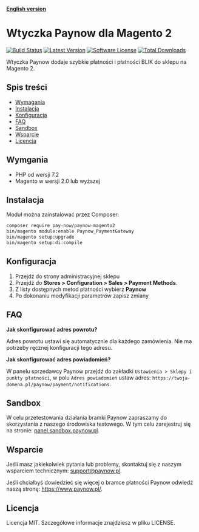 [**English version**][ext0]

# Wtyczka Paynow dla Magento 2

[![Build Status](https://travis-ci.com/pay-now/paynow-magento2.svg?branch=master)](https://travis-ci.com/pay-now/paynow-magento2)
[![Latest Version](https://img.shields.io/github/release/pay-now/paynow-magento2.svg)](https://github.com/pay-now/paynow-magento2/releases)
[![Software License](https://img.shields.io/badge/license-MIT-brightgreen.svg)](LICENSE)
[![Total Downloads](https://img.shields.io/packagist/dt/pay-now/paynow-magento2)](https://packagist.org/packages/pay-now/paynow-magento2)

Wtyczka Paynow dodaje szybkie płatności i płatności BLIK do sklepu na Magento 2.

## Spis treści
* [Wymagania](#wymgania)
* [Instalacja](#instalacja)
* [Konfiguracja](#konfiguracja)
* [FAQ](#faq)
* [Sandbox](#sandbox)
* [Wsparcie](#wsparcie)
* [Licencja](#licencja)

## Wymgania
- PHP od wersji 7.2
- Magento w wersji 2.0 lub wyższej

## Instalacja
Moduł można zainstalować przez Composer:
```bash
composer require pay-now/paynow-magento2
bin/magento module:enable Paynow_PaymentGateway
bin/magento setup:upgrade
bin/magento setup:di:compile
```

## Konfiguracja
1. Przejdź do strony administracyjnej sklepu
2. Przejdź do  **Stores > Configuration > Sales > Payment Methods**.
3. Z listy dostępnych metod płatności wybierz **Paynow**
4. Po dokonaniu modyfikacji parametrów zapisz zmiany

## FAQ

**Jak skonfigurować adres powrotu?**

Adres powrotu ustawi się automatycznie dla każdego zamówienia. Nie ma potrzeby ręcznej konfiguracji tego adresu.

**Jak skonfigurować adres powiadomień?**

W panelu sprzedawcy Paynow przejdź do zakładki `Ustawienia > Sklepy i punkty płatności`, w polu `Adres powiadomień` ustaw adres:
`https://twoja-domena.pl/paynow/payment/notifications`.

## Sandbox
W celu przetestowania działania bramki Paynow zapraszamy do skorzystania z naszego środowiska testowego. W tym celu zarejestruj się na stronie: [panel.sandbox.paynow.pl][ext2]. 

## Wsparcie
Jeśli masz jakiekolwiek pytania lub problemy, skontaktuj się z naszym wsparciem technicznym: support@paynow.pl.

Jeśli chciałbyś dowiedzieć się więcej o bramce płatności Paynow odwiedź naszą stronę: https://www.paynow.pl/.

## Licencja
Licencja MIT. Szczegółowe informacje znajdziesz w pliku LICENSE.

[ext0]: README.EN.md
[ext1]: https://github.com/pay-now/paynow-magento2/releases/latest
[ext2]: https://panel.sandbox.paynow.pl/auth/register
